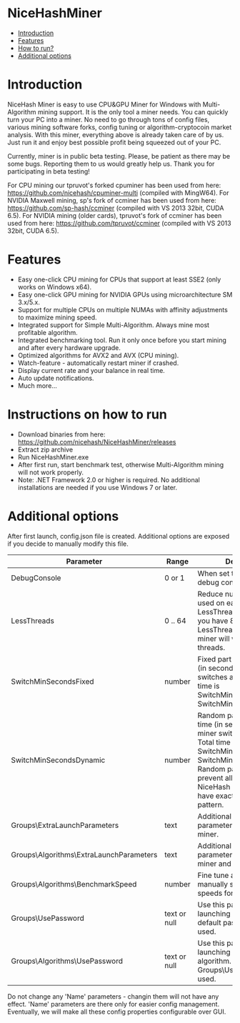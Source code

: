 # NiceHashMiner

- [Introduction](#introduction)
- [Features](#features)
- [How to run?](#run)
- [Additional options](#options)

# <a name="introduction"></a> Introduction

NiceHash Miner is easy to use CPU&GPU Miner for Windows with Multi-Algorithm mining support. It is the only tool a miner needs. You can quickly turn your PC into a miner. No need to go through tons of config files, various mining software forks, config tuning or algorithm-cryptocoin market analysis. With this miner, everything above is already taken care of by us. Just run it and enjoy best possible profit being squeezed out of your PC.

Currently, miner is in public beta testing. Please, be patient as there may be some bugs. Reporting them to us would greatly help us. Thank you for participating in beta testing!

For CPU mining our tpruvot's forked cpuminer has been used from here: https://github.com/nicehash/cpuminer-multi (compiled with MingW64).
For NVIDIA Maxwell mining, sp's fork of ccminer has been used from here: https://github.com/sp-hash/ccminer (compiled with VS 2013 32bit, CUDA 6.5).
For NVIDIA mining (older cards), tpruvot's fork of ccminer has been used from here: https://github.com/tpruvot/ccminer (compiled with VS 2013 32bit, CUDA 6.5).

# <a name="features"></a> Features

- Easy one-click CPU mining for CPUs that support at least SSE2 (only works on Windows x64).
- Easy one-click GPU mining for NVIDIA GPUs using microarchitecture SM 3.x/5.x.
- Support for multiple CPUs on multiple NUMAs with affinity adjustments to maximize mining speed.
- Integrated support for Simple Multi-Algorithm. Always mine most profitable algorithm.
- Integrated benchmarking tool. Run it only once before you start mining and after every hardware upgrade.
- Optimized algorithms for AVX2 and AVX (CPU mining).
- Watch-feature - automatically restart miner if crashed.
- Display current rate and your balance in real time.
- Auto update notifications.
- Much more...

# <a name="run"></a> Instructions on how to run

- Download binaries from here: https://github.com/nicehash/NiceHashMiner/releases
- Extract zip archive
- Run NiceHashMiner.exe
- After first run, start benchmark test, otherwise Multi-Algorithm mining will not work properly.
- Note: .NET Framework 2.0 or higher is required. No additional installations are needed if you use Windows 7 or later.

# <a name="options"></a> Additional options

After first launch, config.json file is created. Additional options are exposed if you decide to manually modify this file.

Parameter        | Range    | Description
-----------------|----------|-------------------
DebugConsole     | 0 or 1   | When set to 1, it displays debug console.
LessThreads      | 0 .. 64  | Reduce number of threads used on each CPU by LessThreads. Example: if you have 8 cores and LessThreads = 1 then CPU miner will work with 7 threads.
SwitchMinSecondsFixed | number | Fixed part of minimal time (in seconds) before miner switches algorithm. Total time is SwitchMinSecondsFixed + SwitchMinSecondsDynamic.
SwitchMinSecondsDynamic | number | Random part of minimal time (in seconds) before miner switches algorithm. Total time is SwitchMinSecondsFixed + SwitchMinSecondsDynamic. Random part is used to prevent all world-wide NiceHash Miner users to have exact switching pattern.
Groups\ExtraLaunchParameters | text | Additional launch parameters when launching miner.
Groups\Algorithms\ExtraLaunchParameters | text | Additional launch parameters when launching miner and this algorithm.
Groups\Algorithms\BenchmarkSpeed   | number   | Fine tune algorithm ratios by manually setting benchmark speeds for each algorithm.
Groups\UsePassword | text or null | Use this password when launching miner. If null, default password 'x' is used.
Groups\Algorithms\UsePassword | text or null | Use this password when launching miner and this algorithm. If null, Groups\UsePassword is used.

Do not change any 'Name' parameters - changin them will not have any effect. 'Name' parameters are there only for easier config management. Eventually, we will make all these config properties configurable over GUI.

